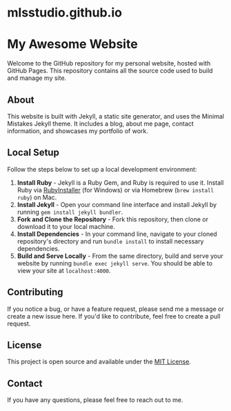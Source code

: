 # mlsstudio.github.io

# My Awesome Website

Welcome to the GitHub repository for my personal website, hosted with GitHub Pages. This repository contains all the source code used to build and manage my site.

## About

This website is built with Jekyll, a static site generator, and uses the Minimal Mistakes Jekyll theme. It includes a blog, about me page, contact information, and showcases my portfolio of work.

## Local Setup

Follow the steps below to set up a local development environment:

1. **Install Ruby** - Jekyll is a Ruby Gem, and Ruby is required to use it. Install Ruby via [RubyInstaller](https://rubyinstaller.org/) (for Windows) or via Homebrew (`brew install ruby`) on Mac.
2. **Install Jekyll** - Open your command line interface and install Jekyll by running `gem install jekyll bundler`.
3. **Fork and Clone the Repository** - Fork this repository, then clone or download it to your local machine.
4. **Install Dependencies** - In your command line, navigate to your cloned repository's directory and run `bundle install` to install necessary dependencies.
5. **Build and Serve Locally** - From the same directory, build and serve your website by running `bundle exec jekyll serve`. You should be able to view your site at `localhost:4000`.

## Contributing

If you notice a bug, or have a feature request, please send me a message or create a new issue here. If you'd like to contribute, feel free to create a pull request.

## License

This project is open source and available under the [MIT License](LICENSE).

## Contact

If you have any questions, please feel free to reach out to me.
